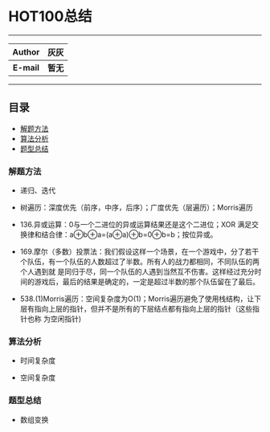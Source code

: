 HOT100总结
=========

****
	
| Author      | 灰灰 |
| :---------: | :-----:|
| **E-mail**  | **暂无** |

****

## 目录
* [解题方法](#解题方法)
* [算法分析](#算法分析)
* [题型总结](#题型总结)

### 解题方法
* 递归、迭代
     
* 树遍历：深度优先（前序，中序，后序）；广度优先（层遍历）；Morris遍历

* 136.异或运算：0与一个二进位的异或运算结果还是这个二进位；XOR 满足交换律和结合律：a⊕b⊕a=(a⊕a)⊕b=0⊕b=b；按位异或。
     
* 169.摩尔（多数）投票法：我们假设这样一个场景，在一个游戏中，分了若干个队伍，有一个队伍的人数超过了半数。所有人的战力都相同，不同队伍的两个人遇到就          是同归于尽，同一个队伍的人遇到当然互不伤害。这样经过充分时间的游戏后，最后的结果是确定的，一定是超过半数的那个队伍留在了最后。
     
* 538.(1)Morris遍历：空间复杂度为O(1)；Morris遍历避免了使用栈结构，让下层有指向上层的指针，但并不是所有的下层结点都有指向上层的指针（这些指针也称          为空闲指针)

### 算法分析
* 时间复杂度
     
* 空间复杂度


### 题型总结
* 数组变换
